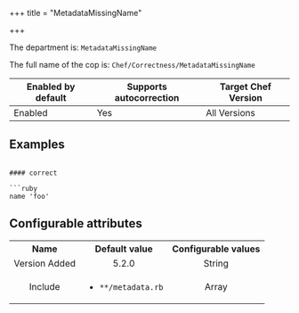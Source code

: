 +++
title = "MetadataMissingName"

+++

<!-- This content is automatically generated. See https://github.com/chef/chef-web-docs/blob/main/generated/README.md -->

The department is: `MetadataMissingName`

The full name of the cop is: `Chef/Correctness/MetadataMissingName`

| Enabled by default | Supports autocorrection | Target Chef Version |
| --- | --- | --- |
| Enabled | Yes | All Versions |

## Examples

```

#### correct

```ruby
name 'foo'
```

## Configurable attributes

<table>
<tbody><tr>
<th>Name</th>
<th>Default value</th>
<th>Configurable values</th>
</tr>
<tr>
<td style="text-align:center">Version Added</td>
<td style="text-align:center">5.2.0</td>
<td style="text-align:center">String</td>
</tr>
<tr><td style="text-align:center">Include</td>
<td style="text-align:center"><ul>
<li><code>**/metadata.rb</code></li>
</ul>
</td>
<td style="text-align:center">Array</td>
</tr></tbody></table>
